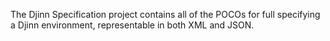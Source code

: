 The Djinn Specification project contains all of the POCOs for 
full specifying a Djinn environment, representable in both XML and JSON.    